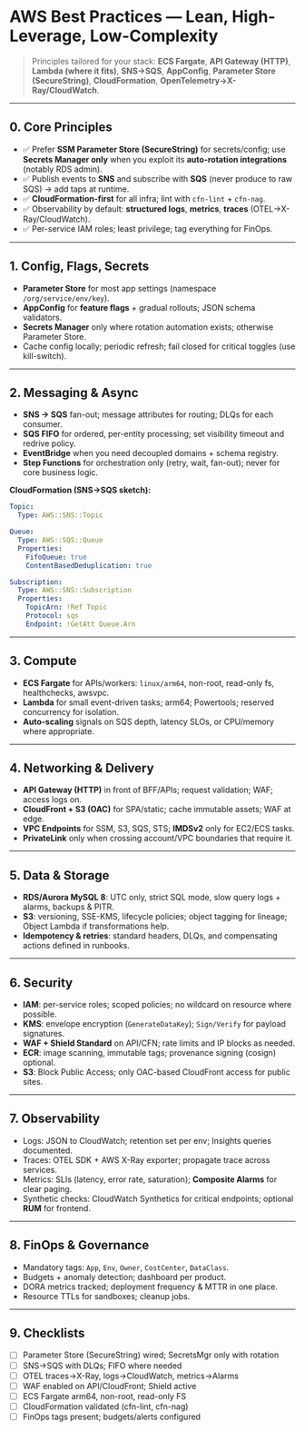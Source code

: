 # AWS Best Practices — Lean, High-Leverage, Low-Complexity

> Principles tailored for your stack: **ECS Fargate**, **API Gateway (HTTP)**, **Lambda (where it fits)**, **SNS→SQS**, **AppConfig**, **Parameter Store (SecureString)**, **CloudFormation**, **OpenTelemetry→X-Ray/CloudWatch**.

---

## 0. Core Principles

- ✅ Prefer **SSM Parameter Store (SecureString)** for secrets/config; use **Secrets Manager only** when you exploit its **auto-rotation integrations** (notably RDS admin).
- ✅ Publish events to **SNS** and subscribe with **SQS** (never produce to raw SQS) → add taps at runtime.
- ✅ **CloudFormation-first** for all infra; lint with `cfn-lint` + `cfn-nag`.
- ✅ Observability by default: **structured logs**, **metrics**, **traces** (OTEL→X-Ray/CloudWatch).
- ✅ Per-service IAM roles; least privilege; tag everything for FinOps.

---

## 1. Config, Flags, Secrets

- **Parameter Store** for most app settings (namespace `/org/service/env/key`).
- **AppConfig** for **feature flags** + gradual rollouts; JSON schema validators.
- **Secrets Manager** only where rotation automation exists; otherwise Parameter Store.
- Cache config locally; periodic refresh; fail closed for critical toggles (use kill-switch).

---

## 2. Messaging & Async

- **SNS → SQS** fan-out; message attributes for routing; DLQs for each consumer.
- **SQS FIFO** for ordered, per-entity processing; set visibility timeout and redrive policy.
- **EventBridge** when you need decoupled domains + schema registry.
- **Step Functions** for orchestration only (retry, wait, fan-out); never for core business logic.

**CloudFormation (SNS→SQS sketch):**
```yaml
Topic:
  Type: AWS::SNS::Topic

Queue:
  Type: AWS::SQS::Queue
  Properties:
    FifoQueue: true
    ContentBasedDeduplication: true

Subscription:
  Type: AWS::SNS::Subscription
  Properties:
    TopicArn: !Ref Topic
    Protocol: sqs
    Endpoint: !GetAtt Queue.Arn
```

---

## 3. Compute

- **ECS Fargate** for APIs/workers: `linux/arm64`, non-root, read-only fs, healthchecks, awsvpc.
- **Lambda** for small event-driven tasks; arm64; Powertools; reserved concurrency for isolation.
- **Auto-scaling** signals on SQS depth, latency SLOs, or CPU/memory where appropriate.

---

## 4. Networking & Delivery

- **API Gateway (HTTP)** in front of BFF/APIs; request validation; WAF; access logs on.
- **CloudFront + S3 (OAC)** for SPA/static; cache immutable assets; WAF at edge.
- **VPC Endpoints** for SSM, S3, SQS, STS; **IMDSv2** only for EC2/ECS tasks.
- **PrivateLink** only when crossing account/VPC boundaries that require it.

---

## 5. Data & Storage

- **RDS/Aurora MySQL 8**: UTC only, strict SQL mode, slow query logs + alarms, backups & PITR.
- **S3**: versioning, SSE-KMS, lifecycle policies; object tagging for lineage; Object Lambda if transformations help.
- **Idempotency & retries**: standard headers, DLQs, and compensating actions defined in runbooks.

---

## 6. Security

- **IAM**: per-service roles; scoped policies; no wildcard on resource where possible.
- **KMS**: envelope encryption (`GenerateDataKey`); `Sign/Verify` for payload signatures.
- **WAF + Shield Standard** on API/CFN; rate limits and IP blocks as needed.
- **ECR**: image scanning, immutable tags; provenance signing (cosign) optional.
- **S3**: Block Public Access; only OAC-based CloudFront access for public sites.

---

## 7. Observability

- Logs: JSON to CloudWatch; retention set per env; Insights queries documented.
- Traces: OTEL SDK + AWS X-Ray exporter; propagate trace across services.
- Metrics: SLIs (latency, error rate, saturation); **Composite Alarms** for clear paging.
- Synthetic checks: CloudWatch Synthetics for critical endpoints; optional **RUM** for frontend.

---

## 8. FinOps & Governance

- Mandatory tags: `App`, `Env`, `Owner`, `CostCenter`, `DataClass`.
- Budgets + anomaly detection; dashboard per product.
- DORA metrics tracked; deployment frequency & MTTR in one place.
- Resource TTLs for sandboxes; cleanup jobs.

---

## 9. Checklists

- [ ] Parameter Store (SecureString) wired; SecretsMgr only with rotation
- [ ] SNS→SQS with DLQs; FIFO where needed
- [ ] OTEL traces→X-Ray, logs→CloudWatch, metrics→Alarms
- [ ] WAF enabled on API/CloudFront; Shield active
- [ ] ECS Fargate arm64, non-root, read-only FS
- [ ] CloudFormation validated (cfn-lint, cfn-nag)
- [ ] FinOps tags present; budgets/alerts configured
